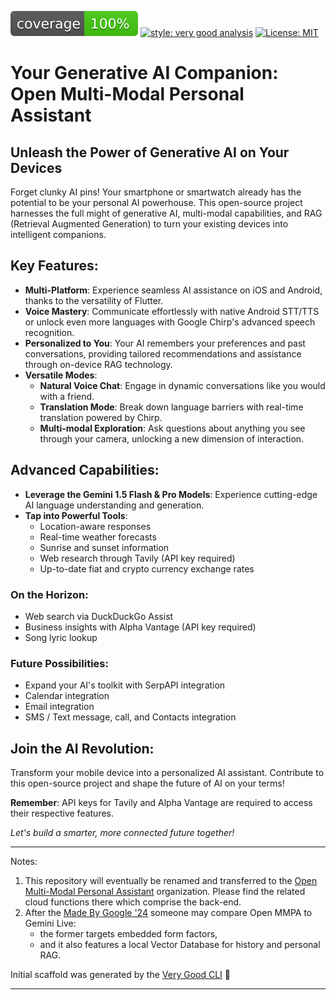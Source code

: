 ![coverage][coverage_badge]
[![style: very good analysis][very_good_analysis_badge]][very_good_analysis_link]
[![License: MIT][license_badge]][license_link]

# Your Generative AI Companion: Open Multi-Modal Personal Assistant

## Unleash the Power of Generative AI on Your Devices

Forget clunky AI pins!
Your smartphone or smartwatch already has the potential to be your personal AI powerhouse.
This open-source project harnesses the full might of generative AI, multi-modal capabilities,
and RAG (Retrieval Augmented Generation) to turn your existing devices into intelligent companions.

## Key Features:
* **Multi-Platform**: Experience seamless AI assistance on iOS and Android, thanks to the versatility of Flutter.
* **Voice Mastery**: Communicate effortlessly with native Android STT/TTS or unlock even more languages with Google Chirp's advanced speech recognition.
* **Personalized to You**: Your AI remembers your preferences and past conversations, providing tailored recommendations and assistance through on-device RAG technology.
* **Versatile Modes**:
  - **Natural Voice Chat**: Engage in dynamic conversations like you would with a friend.
  - **Translation Mode**: Break down language barriers with real-time translation powered by Chirp.
  - **Multi-modal Exploration**: Ask questions about anything you see through your camera, unlocking a new dimension of interaction.

## Advanced Capabilities:

* **Leverage the Gemini 1.5 Flash & Pro Models**: Experience cutting-edge AI language understanding and generation.
* **Tap into Powerful Tools**:
  - Location-aware responses
  - Real-time weather forecasts
  - Sunrise and sunset information
  - Web research through Tavily (API key required)
  - Up-to-date fiat and crypto currency exchange rates

### On the Horizon:
* Web search via DuckDuckGo Assist
* Business insights with Alpha Vantage (API key required)
* Song lyric lookup

### Future Possibilities:
* Expand your AI's toolkit with SerpAPI integration
* Calendar integration
* Email integration
* SMS / Text message, call, and Contacts integration

## Join the AI Revolution:

Transform your mobile device into a personalized AI assistant.
Contribute to this open-source project and shape the future of AI on your terms!

**Remember**: API keys for Tavily and Alpha Vantage are required to access their respective features.

*Let's build a smarter, more connected future together!*

---

Notes:
1. This repository will eventually be renamed and transferred to the
[Open Multi-Modal Personal Assistant](https://github.com/orgs/Open-Multi-Modal-Personal-Assistant/) organization.
Please find the related cloud functions there which comprise the back-end.
2. After the [Made By Google '24](https://store.google.com/intl/en/ideas/articles/made-by-google-recap/)
someone may compare Open MMPA to Gemini Live:
   - the former targets embedded form factors,
   - and it also features a local Vector Database for history and personal RAG.

Initial scaffold was generated by the [Very Good CLI][very_good_cli_link] 🤖

---

[coverage_badge]: coverage_badge.svg
[flutter_localizations_link]: https://api.flutter.dev/flutter/flutter_localizations/flutter_localizations-library.html
[internationalization_link]: https://flutter.dev/docs/development/accessibility-and-localization/internationalization
[license_badge]: https://img.shields.io/badge/license-MIT-blue.svg
[license_link]: https://opensource.org/licenses/MIT
[very_good_analysis_badge]: https://img.shields.io/badge/style-very_good_analysis-B22C89.svg
[very_good_analysis_link]: https://pub.dev/packages/very_good_analysis
[very_good_cli_link]: https://github.com/VeryGoodOpenSource/very_good_cli
